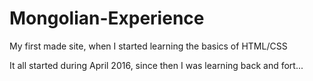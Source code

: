# Mongolian-Experience
My first made site, when I started learning the basics of HTML/CSS

It all started during April 2016, since then I was learning back and fort...
